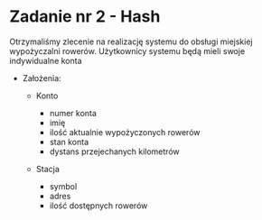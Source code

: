# Zadanie nr 2 - Hash
Otrzymaliśmy zlecenie na realizację systemu do obsługi miejskiej wypożyczalni rowerów.
Użytkownicy systemu będą mieli swoje indywidualne konta


 - Założenia:  
   - Konto
     - numer konta
     - imię
     - ilość aktualnie wypożyczonych rowerów 
     - stan konta 
     - dystans przejechanych kilometrów
  
   - Stacja
     - symbol
     - adres
     - ilość dostępnych rowerów
